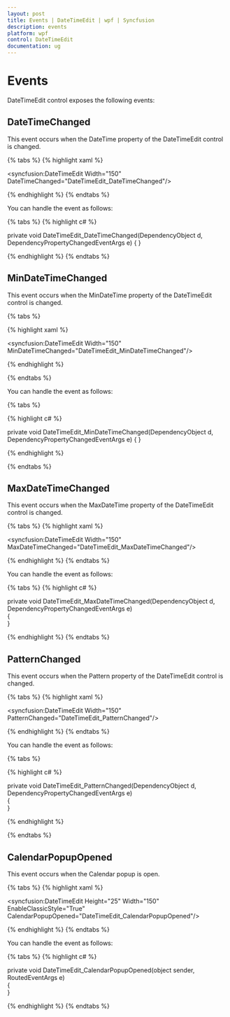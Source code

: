 ```yaml
---
layout: post
title: Events | DateTimeEdit | wpf | Syncfusion
description: events
platform: wpf
control: DateTimeEdit
documentation: ug
---
```


# Events

DateTimeEdit control exposes the following events:

## DateTimeChanged

This event occurs when the DateTime property of the DateTimeEdit control is changed.

{% tabs %}
{% highlight xaml %}

<syncfusion:DateTimeEdit Width="150" DateTimeChanged="DateTimeEdit_DateTimeChanged"/>

{% endhighlight  %}
{% endtabs %}

You can handle the event as follows:

{% tabs %}
{% highlight c# %}

private void DateTimeEdit_DateTimeChanged(DependencyObject d, DependencyPropertyChangedEventArgs e)        {        }

{% endhighlight  %}
{% endtabs %}

## MinDateTimeChanged

This event occurs when the MinDateTime property of the DateTimeEdit control is changed.

{% tabs %}

{% highlight xaml %}

<syncfusion:DateTimeEdit Width="150" MinDateTimeChanged="DateTimeEdit_MinDateTimeChanged"/>

{% endhighlight  %}

{% endtabs %}

You can handle the event as follows:

{% tabs %}

{% highlight c# %}

private void DateTimeEdit_MinDateTimeChanged(DependencyObject d, DependencyPropertyChangedEventArgs e)        {        }

{% endhighlight %}

{% endtabs %}

## MaxDateTimeChanged

This event occurs when the MaxDateTime property of the DateTimeEdit control is changed.

{% tabs %}
{% highlight xaml %}

<syncfusion:DateTimeEdit Width="150" MaxDateTimeChanged="DateTimeEdit_MaxDateTimeChanged"/>

{% endhighlight  %}
{% endtabs %}

You can handle the event as follows:

{% tabs %}
{% highlight c# %}

private void DateTimeEdit_MaxDateTimeChanged(DependencyObject d, DependencyPropertyChangedEventArgs e)        
{        
}

{% endhighlight  %}
{% endtabs %}

## PatternChanged

This event occurs when the Pattern property of the DateTimeEdit control is changed.

{% tabs %}
{% highlight xaml %}

<syncfusion:DateTimeEdit Width="150" PatternChanged="DateTimeEdit_PatternChanged"/>

{% endhighlight %}
{% endtabs %}

You can handle the event as follows:

{% tabs %}

{% highlight c# %}

private void DateTimeEdit_PatternChanged(DependencyObject d, DependencyPropertyChangedEventArgs e)        
{  
}

{% endhighlight  %}

{% endtabs %}

## CalendarPopupOpened

This event occurs when the Calendar popup is open.

{% tabs %}
{% highlight xaml %}

<syncfusion:DateTimeEdit Height="25" Width="150" EnableClassicStyle="True" CalendarPopupOpened="DateTimeEdit_CalendarPopupOpened"/>

{% endhighlight  %}
{% endtabs %}

You can handle the event as follows:

{% tabs %}
{% highlight c# %}

private void DateTimeEdit_CalendarPopupOpened(object sender, RoutedEventArgs e)        
{        
}

{% endhighlight %}
{% endtabs %}
